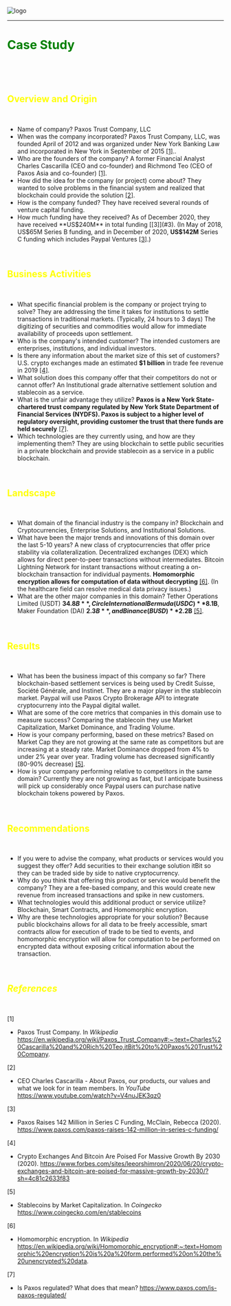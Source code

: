![logo](https://www.paxos.com/wp-content/uploads/2019/01/paxos-logo.svg)

---

# <span style="color:green">**Case Study**</span>

&nbsp;

&nbsp;



## <span style="color:yellow">**Overview and Origin**</span>

&nbsp;

* Name of company? Paxos Trust Company, LLC
* When was the company incorporated? Paxos Trust Company, LLC, was founded April of 2012 and was organized under New York Banking Law and incorporated in New York in September of 2015 [[1]](#1)..
* Who are the founders of the company?  A former Financial Analyst Charles Cascarilla (CEO and co-founder) and Richmond Teo (CEO of Paxos Asia and co-founder) [[1]](#1).
* How did the idea for the company (or project) come about?  They wanted to solve problems in the financial system and realized that blockchain could provide the solution [[2]](#2). 
* How is the company funded?  They have received several rounds of venture capital funding.  
* How much funding have they received? As of December 2020, they have received **US$240M** in total funding [[3]](#3).  (In May of 2018, US$65M Series B funding, and in December of 2020, **US$142M** Series C funding which includes Paypal Ventures [[3]](#3).)

&nbsp;

## <span style="color:yellow">**Business Activities**</span>

&nbsp;

* What specific financial problem is the company or project trying to solve?  They are addressing the time it takes for institutions to settle transactions in traditional markets.  (Typically, 24 hours to 3 days) The digitizing of securities and commodities would allow for immediate availability of proceeds upon settlement. 
* Who is the company's intended customer? The intended customers are enterprises, institutions, and individual investors.
* Is there any information about the market size of this set of customers?  U.S. crypto exchanges made an estimated **$1 billion** in trade fee revenue in 2019 [[4]](#4).
* What solution does this company offer that their competitors do not or cannot offer?  An Institutional grade alternative settlement solution and stablecoin as a service.
* What is the unfair advantage they utilize? **Paxos is a New York State-chartered trust company regulated by New York State Department of Financial Services (NYDFS).  Paxos is subject to a higher level of regulatory oversight, providing customer the trust that there funds are held securely** [[7]](#7).
* Which technologies are they currently using, and how are they implementing them?  They are using blockchain to settle public securities in a private blockchain and provide stablecoin as a service in a public blockchain.  

&nbsp;

## <span style="color:yellow">**Landscape**</span>

&nbsp;

* What domain of the financial industry is the company in?  Blockchain and Cryptocurrencies, Enterprise Solutions, and Institutional Solutions.
* What have been the major trends and innovations of this domain over the last 5-10 years?  A new class of cryptocurrencies that offer price stability via collateralization.  Decentralized exchanges (DEX) which allows for direct peer-to-peer transactions without intermediates.  Bitcoin Lightning Network for instant transactions without creating a on-blockchain transaction for individual payments.  **Homomorphic encryption allows for computation of data without decrypting** [[6]](#6).  (In the healthcare field can resolve medical data privacy issues.)
* What are the other major companies in this domain?  Tether Operations Limited (USDT) **$34.8B**, Circle International Bermuda (USDC) **$8.1B**, Maker Foundation (DAI) **$2.3B**, and Binance (BUSD) **$2.2B** [[5]](#5).

&nbsp;

## <span style="color:yellow">**Results**</span>

&nbsp;

* What has been the business impact of this company so far?  There blockchain-based settlement services is being used by Credit Suisse, Société Générale, and Instinet.    They are a major player in the stablecoin market.  Paypal will use Paxos Crypto Brokerage API to integrate cryptocurreny into the Paypal digital wallet.
* What are some of the core metrics that companies in this domain use to measure success?  Comparing the stablecoin they use Market Capitalization, Market Dominance, and Trading Volume.
*  How is your company performing, based on these metrics?  Based on Market Cap they are not growing at the same rate as competitors but are increasing at a steady rate.  Market Dominance dropped from 4% to under 2% year over year.  Trading volume has decreased significantly (80-90% decrease) [[5]](#5).
* How is your company performing relative to competitors in the same domain?  Currently they are not growing as fast, but I anticipate business will pick up considerably once Paypal users can purchase native blockchain tokens powered by Paxos.

&nbsp;

## <span style="color:yellow">**Recommendations**</span>

&nbsp;

* If you were to advise the company, what products or services would you suggest they offer?  Add securities to their exchange solution itBit so they can be traded side by side to native cryptocurrency.
* Why do you think that offering this product or service would benefit the company?  They are a fee-based company, and this would create new revenue from increased transactions and spike in new customers.
* What technologies would this additional product or service utilize?  Blockchain, Smart Contracts, and Homomorphic encryption.
* Why are these technologies appropriate for your solution?  Because public blockchains allows for all data to be freely accessible, smart contracts allow for execution of trade to be tied to events, and homomorphic encryption will allow for computation to be performed on encrypted data without exposing critical information about the transaction.

&nbsp;

## <span style="color:yellow">*References*</span>

&nbsp;

<a id="1">[1]</a>

* Paxos Trust Company. In *Wikipedia* https://en.wikipedia.org/wiki/Paxos_Trust_Company#:~:text=Charles%20Cascarilla%20and%20Rich%20Teo,itBit%20to%20Paxos%20Trust%20Company.

<a id="2">[2]</a>

* CEO Charles Cascarilla - About Paxos, our products, our values and what we look for in team members.  In *YouTube* https://www.youtube.com/watch?v=V4nuJEK3qz0

<a id="3">[3]</a>

* Paxos Raises 142 Million in Series C Funding, McClain, Rebecca (2020). https://www.paxos.com/paxos-raises-142-million-in-series-c-funding/

<a id="4">[4]</a>

* Crypto Exchanges And Bitcoin Are Poised For Massive Growth By 2030 (2020). https://www.forbes.com/sites/leeorshimron/2020/06/20/crypto-exchanges-and-bitcoin-are-poised-for-massive-growth-by-2030/?sh=4c81c2633f83

<a id="5">[5]</a>

* Stablecoins by Market Capitalization. In *Coingecko* https://www.coingecko.com/en/stablecoins

<a id="6">[6]</a>

* Homomorphic encryption. In *Wikipedia* https://en.wikipedia.org/wiki/Homomorphic_encryption#:~:text=Homomorphic%20encryption%20is%20a%20form,performed%20on%20the%20unencrypted%20data.

<a id="7">[7]</a>

* Is Paxos regulated?  What does that mean?  https://www.paxos.com/is-paxos-regulated/
